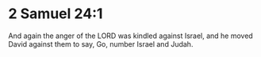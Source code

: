 # 2 Samuel 24:1

And again the anger of the LORD was kindled against Israel, and he moved David against them to say, Go, number Israel and Judah.